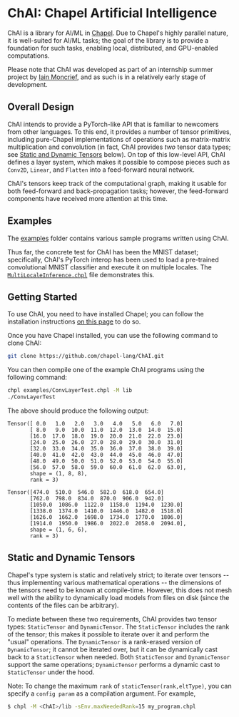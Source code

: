 # ChAI: Chapel Artificial Intelligence

ChAI is a library for AI/ML in [Chapel](https://github.com/chapel-lang/chapel).
Due to Chapel's highly parallel nature, it is well-suited for AI/ML tasks;
the goal of the library is to provide a foundation for such tasks, enabling
local, distributed, and GPU-enabled computations.

Please note that ChAI was developed as part of an internship summer project
by [Iain Moncrief](https://github.com/Iainmon), and as such is in a relatively
early stage of development.

## Overall Design
ChAI intends to provide a PyTorch-like API that is familiar to newcomers from
other languages. To this end, it provides a number of tensor primitives,
including pure-Chapel implementations of operations such as matrix-matrix
multiplication and convolution (in fact, ChAI provides _two_ tensor data types;
see [Static and Dynamic Tensors](#static-and-dynamic-tensors) below). On top
of this low-level API, ChAI defines a layer system, which makes it possible
to compose pieces such as `Conv2D`, `Linear`, and `Flatten` into a feed-forward
neural network.

ChAI's tensors keep track of the computational graph, making it usable for both
feed-forward and back-propagation tasks; however, the feed-forward components
have received more attention at this time.

## Examples
The [examples](https://github.com/chapel-lang/ChAI/tree/main/examples) folder contains
various sample programs written using ChAI.

Thus far, the concrete test for ChAI has been the MNIST dataset; specifically,
ChAI's PyTorch interop has been used to load a pre-trained
convolutional MNIST classifier and execute it on multiple locales.
The [`MultiLocaleInference.chpl`](https://github.com/chapel-lang/ChAI/blob/main/examples/MultiLocaleInference.chpl)
file demonstrates this.

## Getting Started

To use ChAI, you need to have installed Chapel; you can follow the installation
instructions [on this page](https://chapel-lang.org/download.html) to do so.

Once you have Chapel installed, you can use the following command to clone ChAI:

```bash
git clone https://github.com/chapel-lang/ChAI.git
```

You can then compile one of the example ChAI programs using the following
command:

```bash
chpl examples/ConvLayerTest.chpl -M lib
./ConvLayerTest
```

The above should produce the following output:

```
Tensor([ 0.0   1.0   2.0   3.0   4.0   5.0   6.0   7.0]
       [ 8.0   9.0  10.0  11.0  12.0  13.0  14.0  15.0]
       [16.0  17.0  18.0  19.0  20.0  21.0  22.0  23.0]
       [24.0  25.0  26.0  27.0  28.0  29.0  30.0  31.0]
       [32.0  33.0  34.0  35.0  36.0  37.0  38.0  39.0]
       [40.0  41.0  42.0  43.0  44.0  45.0  46.0  47.0]
       [48.0  49.0  50.0  51.0  52.0  53.0  54.0  55.0]
       [56.0  57.0  58.0  59.0  60.0  61.0  62.0  63.0],
       shape = (1, 8, 8),
       rank = 3)

Tensor([474.0  510.0  546.0  582.0  618.0  654.0]
       [762.0  798.0  834.0  870.0  906.0  942.0]
       [1050.0  1086.0  1122.0  1158.0  1194.0  1230.0]
       [1338.0  1374.0  1410.0  1446.0  1482.0  1518.0]
       [1626.0  1662.0  1698.0  1734.0  1770.0  1806.0]
       [1914.0  1950.0  1986.0  2022.0  2058.0  2094.0],
       shape = (1, 6, 6),
       rank = 3)
```


## Static and Dynamic Tensors

Chapel's type system is static and relatively strict; to iterate over tensors
-- thus implementing various mathematical operations -- the dimensions of
the tensors need to be known at compile-time. However, this does not mesh
well with the ability to dynamically load models from files on disk (since
the contents of the files can be arbitrary).

To mediate between these two requirements, ChAI provides two tensor types:
`StaticTensor` and `DynamicTensor`. The `StaticTensor` includes the rank
of the tensor; this makes it possible to iterate over it and perform the "usual"
operations. The `DynamicTensor` is a rank-erased version of `DynamicTensor`;
it cannot be iterated over, but it can be dynamically cast back to a
`StaticTensor` when needed. Both `StaticTensor` and `DynamicTensor` support
the same operations; `DynamicTensor` performs a dynamic cast to `StaticTensor`
under the hood.


Note: To change the maximum `rank` of `staticTensor(rank,eltType)`, you can specify a `config param` as a compilation argument. For example, 
```bash
$ chpl -M <ChAI>/lib -sEnv.maxNeededRank=15 my_program.chpl
```
